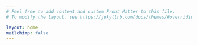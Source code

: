 ```yaml
---
# Feel free to add content and custom Front Matter to this file.
# To modify the layout, see https://jekyllrb.com/docs/themes/#overriding-theme-defaults

layout: home
mailchimp: false
---
```

